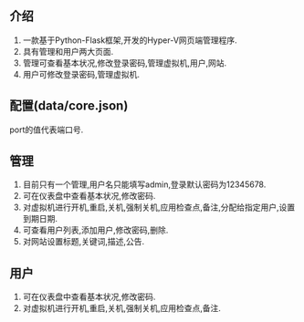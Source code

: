 ## 介绍
1. 一款基于Python-Flask框架,开发的Hyper-V网页端管理程序.
2. 具有管理和用户两大页面.
3. 管理可查看基本状况,修改登录密码,管理虚拟机,用户,网站.
4. 用户可修改登录密码,管理虚拟机.
## 配置(data/core.json)
port的值代表端口号.
## 管理
1. 目前只有一个管理,用户名只能填写admin,登录默认密码为12345678.
2. 可在仪表盘中查看基本状况,修改密码.
3. 对虚拟机进行开机,重启,关机,强制关机,应用检查点,备注,分配给指定用户,设置到期日期.
4. 可查看用户列表,添加用户,修改密码,删除.
5. 对网站设置标题,关键词,描述,公告.
## 用户
1. 可在仪表盘中查看基本状况,修改密码.
2. 对虚拟机进行开机,重启,关机,强制关机,应用检查点,备注.